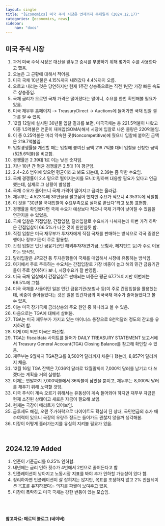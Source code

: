```yaml
---
layout: single
title: "[Economics] 미국 주식 시장은 언제까지 축제일까 (2024.12.17)"
categories: [economics, news]
sidebar:
    nav: "docs"
---
```


## 미국 주식 시장
1. 과거 미국 주식 시장은 대선을 앞두고 증시를 부양하기 위해 몇가지 수를 사용한다고 했음.
1. 오늘은 그 근황에 대해서 적어봄.
1. 미국 국채 10년물은 4.15%까지 내려갔다 4.4%까지 오름.
1. 오르고 내리는 것은 당연하지만 현재 1주간 상승폭으로는 직전 1년간 가장 빠른 속도로 상승중임.
1. 국채 금리가 오르면 국채 가격은 떨어졌다는 말이니, 수요를 한번 확인해볼 필요가 있음.
1. 미국 재무부 홈페이지 -> TreasuryDirect -> Auctions에 들어가면 국채 입찰 결과를 알 수 있음.
1. 12월 12일에 실시된 30년물 입찰 결과를 보면, 미국국채는 총 221.5억불이 나왔고 이중 1.5억불은 연준이 재매입(SOMA)해서 시장에 입찰로 나온 물량은 220억불임.
1. 이 중 0.25억불은 미리 약속한 곳(Noncompetitive)에 줬으니 입찰에 붙여진 금액은 219.7억불임.
1. 입찰경쟁률을 계산할 때는 입찰에 붙여진 금액 219.7억불 대비 입찰을 신청한 금액(525.6억불)을 비교함.
1. 경쟁률은 2.39대 1로 이는 낮은 숫자임.
1. 지난 10년 간 평균 경쟁률은 2.5대 1이 평균임.
1. 2.4~2.6 범위에 있으면 평균이라고 봐도 되는데, 2.39는 좀 약한 수요임.
1. 국채 경쟁률이 2.4 밑으로 떨어지는지를 모니터링하며 대응할 필요가 있다고 언급했는데, 실제로 그 상황이 발생함.
1. 국채 수요가 줄어드니 국채 가격이 떨어지고 금리는 올라감.
1. 재무부는 4.523%에 30년물을 팔고싶어 했지만 수요가 적으니 4.353%에 낙찰함.
1. 이 것을 "30년물 국채입찰이 수요부족으로 실패로 끝났다"라고 보통 표현함.
1. 경쟁률을 확인했다면 국채 수요가 예상보다 적으니 국채 가격이 낮아질 수 있음을 연관지을 수 있었음.
1. 국채 입찰은 직접입찰, 간접입찰, 달러입찰로 수요처가 나눠지는데 이번 가격 하락은 간접입찰이 66.5%가 나온 것이 원인일듯 함.
1. 직접 입찰은 미국 재무부가 투자자에게 직접 국채를 판매하는 방식으로 각국 중앙은행이나 정부기관이 주로 활용함.
1. 간접 입찰은 민간 금융기관인 해외투자자(연기금, 보험사, 헤지펀드 등)가 주로 이용하는 방식임.
1. 달러입찰은 JP모건 등 투자은행들이 국채를 매입해서 시장에 유통하는 방식임.
1. 여기에서 주로 주목하는 수요처는 간접입찰로 가장 비중이 높고 해외 민간 금융기관들이 주로 참여하다 보니, 시장수요가 잘 반영됨.
1. 미국 국채 입찰에서 간접입찰로 판매되는 비중은 평균 67.7%이지만 이번에는 66.5%에 그침.
1. 미국 국채를 사들이던 일본 민간 금융기관(보험사 등)이 주로 간접입찰을 활용했는데, 비중이 줄어들었다는 것은 일본 민간자금의 미국국채 매수가 줄어들었다고 볼 수 있음.
1. 이는 미국 장기국채 금리상승의 주요 원인 중 하나라고 볼 수 있음.
1. 다음으로는 TGA에 대해서 살펴봄.
1. TGA는 미국 재무부가 가지고 있는 마이너스 통장으로 8천억달러 정도의 잔고를 유지하려 함.
1. 이게 0이 되면 미국은 파산함.
1. TGA는 fiscaldata 사이트를 들어가 DAILY TREASURY STATEMENT 보고서에서 Treasury General Account(TGA) Closing Balance를 참고해 확인할 수 있음.
1. 재무부는 9월까지 TGA잔고를 8,500억 달러까지 채운다 했는데, 8,857억 달러까지 채움.
1. 12월 16일 TGA 잔액은 7,036억 달러로 12월말까지 7,000억 달러를 남기고 다 쓰겠다는 계획을 거의 실행함.
1. 이제는 연말까지 7,000억불에서 36억불이 남았을 뿐이고, 재무부는 8,000억 달러를 채우기 위해 노력할 것임.
1. 미국 주식이 계속 오르기 위해서는 유동성이 계속 들어와야 하지만 재무부 자금은 현재 소진된 상태이고 새로운 자금이 필요해 보임.
1. 현재는 국장이 메리트가 있어보임.
1. 금투세도 해결, 오랜 주가하락으로 다이어트도 확실히 된 상태, 국민연금의 추가 매수여력이 있으니 국장의 우량주 정도는 들어가도 괜찮지 않을까 생각해봄.
1. 미장이 어떻게 흘러가는지를 유심히 지켜볼 필요가 있음.

<br/>

## 2024.12.19 Added
1. 연준이 기준금리를 0.25% 인하함.
1. 내년에는 금리 인하 횟수가 4번에서 2번으로 줄어든다고 함
1. 인플레이션이 낮아지고 노동시장 지표를 봐야 추가 인하할 가능성이 있다 함.
1. 정리하자면 인플레이션이 잘 잡히지는 않지만, 목표를 조정하지 않고 2% 인플레이션 목표를 유지하겠다는 의지를 파월이 보여주고 있음.
1. 미장이 폭락하고 미국 국채는 강한 반등이 있는 모습임.


<br/>
<br/>

#### 참고자료: 메르의 블로그 (네이버) 